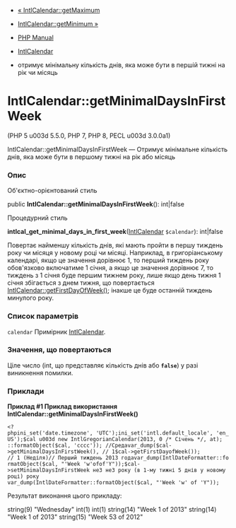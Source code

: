 - [« IntlCalendar::getMaximum](intlcalendar.getmaximum.md)
- [IntlCalendar::getMinimum »](intlcalendar.getminimum.md)

- [PHP Manual](index.md)
- [IntlCalendar](class.intlcalendar.md)
- отримує мінімальну кількість днів, яка може бути в першій
тижні на рік чи місяць

# IntlCalendar::getMinimalDaysInFirstWeek

(PHP 5 u003d 5.5.0, PHP 7, PHP 8, PECL u003d 3.0.0a1)

IntlCalendar::getMinimalDaysInFirstWeek — Отримує мінімальне
кількість днів, яка може бути в першому тижні на рік або місяць

### Опис

Об'єктно-орієнтований стиль

public **IntlCalendar::getMinimalDaysInFirstWeek**(): int\|false

Процедурний стиль

**intlcal_get_minimal_days_in_first_week**([IntlCalendar](class.intlcalendar.md)
`$calendar`): int\|false

Повертає найменшу кількість днів, які мають пройти в першу
тиждень року чи місяця у новому році чи місяці. Наприклад, в
григоріанському календарі, якщо це значення дорівнює 1, то перший тиждень
року обов'язково включатиме 1 січня, а якщо це значення дорівнює 7,
то тиждень з 1 січня буде першим тижнем року, лише якщо день тижня
1 січня збігається з днем тижня, що повертається
[IntlCalendar::getFirstDayOfWeek()](intlcalendar.getfirstdayofweek.md);
інакше це буде останній тиждень минулого року.

### Список параметрів

`calendar`
Примірник [IntlCalendar](class.intlcalendar.md).

### Значення, що повертаються

Ціле число (int, що представляє кількість днів або **`false`**)
у разі виникнення помилки.

### Приклади

**Приклад #1 Приклад використання
**IntlCalendar::getMinimalDaysInFirstWeek()****

` <?phpini_set('date.timezone', 'UTC');ini_set('intl.default_locale', 'en_US');$cal u003d new IntlGregorianCalendar(2013, 0 /* Січень */, at); ::formatObject($cal, 'cccc')); //Средаvar_dump($cal->getMinimalDaysInFirstWeek(), // 1$cal->getFirstDayofWeek()); // 1 (Неділя)// Перший тиждень 2013 годаvar_dump(IntlDateFormatter::formatObject($cal, "'Week 'w'ofof'Y"));$cal->setMinimalDaysInFirstWeek не3 не3 року (в 1-му тижні 5 днів у новому році) року var_dump(IntlDateFormatter::formatObject($cal, "'Week 'w' of 'Y")); `

Результат виконання цього прикладу:

string(9) "Wednesday"
int(1)
int(1)
string(14) "Week 1 of 2013"
string(14) "Week 1 of 2013"
string(15) "Week 53 of 2012"
